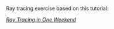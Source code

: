 Ray tracing exercise based on this tutorial:

[_Ray Tracing in One Weekend_](https://raytracing.github.io/books/RayTracingInOneWeekend.html)
